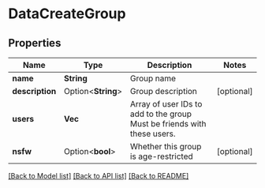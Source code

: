 # DataCreateGroup

## Properties

Name | Type | Description | Notes
------------ | ------------- | ------------- | -------------
**name** | **String** | Group name | 
**description** | Option<**String**> | Group description | [optional]
**users** | **Vec<String>** | Array of user IDs to add to the group  Must be friends with these users. | 
**nsfw** | Option<**bool**> | Whether this group is age-restricted | [optional]

[[Back to Model list]](../README.md#documentation-for-models) [[Back to API list]](../README.md#documentation-for-api-endpoints) [[Back to README]](../README.md)


